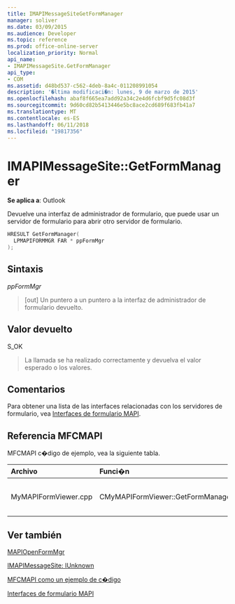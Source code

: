 ```yaml
---
title: IMAPIMessageSiteGetFormManager
manager: soliver
ms.date: 03/09/2015
ms.audience: Developer
ms.topic: reference
ms.prod: office-online-server
localization_priority: Normal
api_name:
- IMAPIMessageSite.GetFormManager
api_type:
- COM
ms.assetid: d48bd537-c562-4deb-8a4c-011208991054
description: '�ltima modificaci�n: lunes, 9 de marzo de 2015'
ms.openlocfilehash: abaf8f665ea7add92a34c2e4d6fcbf9d5fc08d3f
ms.sourcegitcommit: 9d60cd82b5413446e5bc8ace2cd689f683fb41a7
ms.translationtype: MT
ms.contentlocale: es-ES
ms.lasthandoff: 06/11/2018
ms.locfileid: "19817356"
---
```

# <a name="imapimessagesitegetformmanager"></a>IMAPIMessageSite::GetFormManager

  
  
**Se aplica a**: Outlook 
  
Devuelve una interfaz de administrador de formulario, que puede usar un servidor de formulario para abrir otro servidor de formulario.
  
```cpp
HRESULT GetFormManager(
  LPMAPIFORMMGR FAR * ppFormMgr
);
```

## <a name="parameters"></a>Sintaxis

 _ppFormMgr_
  
> [out] Un puntero a un puntero a la interfaz de administrador de formulario devuelto.
    
## <a name="return-value"></a>Valor devuelto

S_OK 
  
> La llamada se ha realizado correctamente y devuelva el valor esperado o los valores.
    
## <a name="remarks"></a>Comentarios

Para obtener una lista de las interfaces relacionadas con los servidores de formulario, vea [Interfaces de formulario MAPI](mapi-form-interfaces.md).
  
## <a name="mfcmapi-reference"></a>Referencia MFCMAPI

MFCMAPI c�digo de ejemplo, vea la siguiente tabla.
  
|**Archivo**|**Funci�n**|**Comentario**|
|:-----|:-----|:-----|
|MyMAPIFormViewer.cpp  <br/> |CMyMAPIFormViewer::GetFormManager  <br/> |MFCMAPI, utiliza el método **IMAPIMessageSite::GetFormManager** para llamar a [MAPIOpenFormMgr](mapiopenformmgr.md) y devolver los resultados de la llamada.  <br/> |
   
## <a name="see-also"></a>Ver también



[MAPIOpenFormMgr](mapiopenformmgr.md)
  
[IMAPIMessageSite: IUnknown](imapimessagesiteiunknown.md)


[MFCMAPI como un ejemplo de c�digo](mfcmapi-as-a-code-sample.md)
  
[Interfaces de formulario MAPI](mapi-form-interfaces.md)

